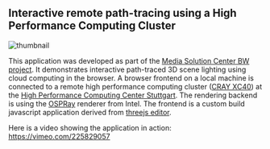 ## Interactive remote path-tracing using a High Performance Computing Cluster

![thumbnail](https://raw.github.com/dkoerner/msc-liverendering/master/thumbnail.png)

This application was developed as part of the [Media Solution Center BW project](https://msc-bw.com/). It demonstrates interactive path-traced 3D scene lighting using cloud computing in the browser. A browser frontend on a local machine is connected to a remote high performance computing cluster ([CRAY XC40](https://en.wikipedia.org/wiki/Cray_XC40)) at the [High Performance Computing Center Stuttgart](https://www.hlrs.de/home/). The rendering backend is using the [OSPRay](https://www.ospray.org/) renderer from Intel. The frontend is a custom build javascript application derived from [threejs editor](https://threejs.org/editor/).

Here is a video showing the application in action: https://vimeo.com/225829057

